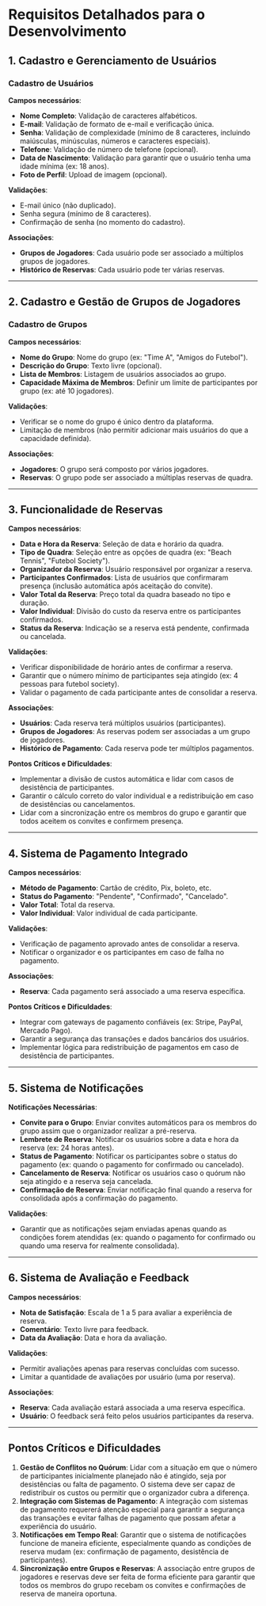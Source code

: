# Requisitos Detalhados para o Desenvolvimento

## 1. Cadastro e Gerenciamento de Usuários

### Cadastro de Usuários
**Campos necessários**:
- **Nome Completo**: Validação de caracteres alfabéticos.
- **E-mail**: Validação de formato de e-mail e verificação única.
- **Senha**: Validação de complexidade (mínimo de 8 caracteres, incluindo maiúsculas, minúsculas, números e caracteres especiais).
- **Telefone**: Validação de número de telefone (opcional).
- **Data de Nascimento**: Validação para garantir que o usuário tenha uma idade mínima (ex: 18 anos).
- **Foto de Perfil**: Upload de imagem (opcional).

**Validações**:
- E-mail único (não duplicado).
- Senha segura (mínimo de 8 caracteres).
- Confirmação de senha (no momento do cadastro).

**Associações**:
- **Grupos de Jogadores**: Cada usuário pode ser associado a múltiplos grupos de jogadores.
- **Histórico de Reservas**: Cada usuário pode ter várias reservas.

---

## 2. Cadastro e Gestão de Grupos de Jogadores

### Cadastro de Grupos
**Campos necessários**:
- **Nome do Grupo**: Nome do grupo (ex: "Time A", "Amigos do Futebol").
- **Descrição do Grupo**: Texto livre (opcional).
- **Lista de Membros**: Listagem de usuários associados ao grupo.
- **Capacidade Máxima de Membros**: Definir um limite de participantes por grupo (ex: até 10 jogadores).

**Validações**:
- Verificar se o nome do grupo é único dentro da plataforma.
- Limitação de membros (não permitir adicionar mais usuários do que a capacidade definida).

**Associações**:
- **Jogadores**: O grupo será composto por vários jogadores.
- **Reservas**: O grupo pode ser associado a múltiplas reservas de quadra.

---

## 3. Funcionalidade de Reservas

**Campos necessários**:
- **Data e Hora da Reserva**: Seleção de data e horário da quadra.
- **Tipo de Quadra**: Seleção entre as opções de quadra (ex: "Beach Tennis", "Futebol Society").
- **Organizador da Reserva**: Usuário responsável por organizar a reserva.
- **Participantes Confirmados**: Lista de usuários que confirmaram presença (inclusão automática após aceitação do convite).
- **Valor Total da Reserva**: Preço total da quadra baseado no tipo e duração.
- **Valor Individual**: Divisão do custo da reserva entre os participantes confirmados.
- **Status da Reserva**: Indicação se a reserva está pendente, confirmada ou cancelada.

**Validações**:
- Verificar disponibilidade de horário antes de confirmar a reserva.
- Garantir que o número mínimo de participantes seja atingido (ex: 4 pessoas para futebol society).
- Validar o pagamento de cada participante antes de consolidar a reserva.

**Associações**:
- **Usuários**: Cada reserva terá múltiplos usuários (participantes).
- **Grupos de Jogadores**: As reservas podem ser associadas a um grupo de jogadores.
- **Histórico de Pagamento**: Cada reserva pode ter múltiplos pagamentos.

**Pontos Críticos e Dificuldades**:
- Implementar a divisão de custos automática e lidar com casos de desistência de participantes.
- Garantir o cálculo correto do valor individual e a redistribuição em caso de desistências ou cancelamentos.
- Lidar com a sincronização entre os membros do grupo e garantir que todos aceitem os convites e confirmem presença.

---

## 4. Sistema de Pagamento Integrado

**Campos necessários**:
- **Método de Pagamento**: Cartão de crédito, Pix, boleto, etc.
- **Status do Pagamento**: "Pendente", "Confirmado", "Cancelado".
- **Valor Total**: Total da reserva.
- **Valor Individual**: Valor individual de cada participante.

**Validações**:
- Verificação de pagamento aprovado antes de consolidar a reserva.
- Notificar o organizador e os participantes em caso de falha no pagamento.

**Associações**:
- **Reserva**: Cada pagamento será associado a uma reserva específica.

**Pontos Críticos e Dificuldades**:
- Integrar com gateways de pagamento confiáveis (ex: Stripe, PayPal, Mercado Pago).
- Garantir a segurança das transações e dados bancários dos usuários.
- Implementar lógica para redistribuição de pagamentos em caso de desistência de participantes.

---

## 5. Sistema de Notificações

**Notificações Necessárias**:
- **Convite para o Grupo**: Enviar convites automáticos para os membros do grupo assim que o organizador realizar a pré-reserva.
- **Lembrete de Reserva**: Notificar os usuários sobre a data e hora da reserva (ex: 24 horas antes).
- **Status de Pagamento**: Notificar os participantes sobre o status do pagamento (ex: quando o pagamento for confirmado ou cancelado).
- **Cancelamento de Reserva**: Notificar os usuários caso o quórum não seja atingido e a reserva seja cancelada.
- **Confirmação de Reserva**: Enviar notificação final quando a reserva for consolidada após a confirmação do pagamento.

**Validações**:
- Garantir que as notificações sejam enviadas apenas quando as condições forem atendidas (ex: quando o pagamento for confirmado ou quando uma reserva for realmente consolidada).

---

## 6. Sistema de Avaliação e Feedback

**Campos necessários**:
- **Nota de Satisfação**: Escala de 1 a 5 para avaliar a experiência de reserva.
- **Comentário**: Texto livre para feedback.
- **Data da Avaliação**: Data e hora da avaliação.

**Validações**:
- Permitir avaliações apenas para reservas concluídas com sucesso.
- Limitar a quantidade de avaliações por usuário (uma por reserva).

**Associações**:
- **Reserva**: Cada avaliação estará associada a uma reserva específica.
- **Usuário**: O feedback será feito pelos usuários participantes da reserva.

---

## Pontos Críticos e Dificuldades

1. **Gestão de Conflitos no Quórum**: Lidar com a situação em que o número de participantes inicialmente planejado não é atingido, seja por desistências ou falta de pagamento. O sistema deve ser capaz de redistribuir os custos ou permitir que o organizador cubra a diferença.
2. **Integração com Sistemas de Pagamento**: A integração com sistemas de pagamento requererá atenção especial para garantir a segurança das transações e evitar falhas de pagamento que possam afetar a experiência do usuário.
3. **Notificações em Tempo Real**: Garantir que o sistema de notificações funcione de maneira eficiente, especialmente quando as condições de reserva mudam (ex: confirmação de pagamento, desistência de participantes).
4. **Sincronização entre Grupos e Reservas**: A associação entre grupos de jogadores e reservas deve ser feita de forma eficiente para garantir que todos os membros do grupo recebam os convites e confirmações de reserva de maneira oportuna.

